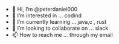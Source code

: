 - 👋 Hi, I’m @peterdaniel000
- 👀 I’m interested in ... codind
- 🌱 I’m currently learning ... java,c , rust
- 💞️ I’m looking to collaborate on ... slack 
- 📫 How to reach me ... through my email

<!---
peterdaniel000/peterdaniel000 is a ✨ special ✨ repository because its `README.md` (this file) appears on your GitHub profile.
You can click the Preview link to take a look at your changes.
--->
